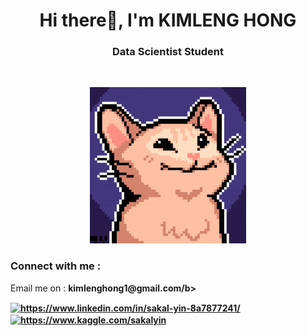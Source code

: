<h1 align="center">Hi there👋, I'm KIMLENG HONG</h1>
<h3 align="center">Data Scientist Student</h3>

<p align="center"> <img src="" /> </p>

<p align="center">
  <img src="https://github.com/SakalYin/SakalYin/blob/main/pop-pop-cat.gif" alt="pop-pop-cat" width="250">
</p>

<h3 align="left">Connect with me :</h3>
<p></p>Email me on : <b>kimlenghong1@gmail.com/b><p>

<p align="left">
<a href="https://www.linkedin.com/in/sakal-yin-8a7877241/" target="blank"><img align="center" src="https://raw.githubusercontent.com/rahuldkjain/github-profile-readme-generator/master/src/images/icons/Social/linked-in-alt.svg" alt="https://www.linkedin.com/in/sakal-yin-8a7877241/" height="30" width="40" /></a>
<a href="https://www.kaggle.com/sakalyin" target="blank"><img align="center" src="https://raw.githubusercontent.com/rahuldkjain/github-profile-readme-generator/master/src/images/icons/Social/kaggle.svg" alt="https://www.kaggle.com/sakalyin" height="30" width="40" /></a>
</p>
